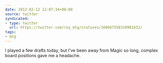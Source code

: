 ```yaml
---
date: 2012-02-12 12:07:34+00:00
source: twitter
syndicated:
- type: twitter
  url: https://twitter.com/roy_mtg/statuses/168667558310981632/
tags:
- mtg
---
```


I played a few drafts today, but I've been away from Magic so long, complex board positions gave me a headache.